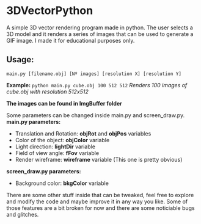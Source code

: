 # 3DVectorPython
A simple 3D vector rendering program made in python.
The user selects a 3D model and it renders a series of images that can be used to generate a GIF image. I made it for educational purposes only.

## Usage:
`main.py [filename.obj] [Nº images] [resolution X] [resolution Y]`

**Example:** `python main.py cube.obj 100 512 512`
*Renders 100 images of cube.obj with resolution 512x512*

**The images can be found in ImgBuffer folder**

Some parameters can be changed inside main.py and screen_draw.py.
**main.py parameters:**
- Translation and Rotation: **objRot** and **objPos** variables
- Color of the object: **objColor** variable
- Light direction: **lightDir** variable
- Field of view angle: **fFov** variable
- Render wireframe: **wireframe** variable (This one is pretty obvious)

**screen_draw.py parameters:**
- Background color: **bkgColor** variable

There are some other stuff inside that can be tweaked, feel free to explore and modify the code and maybe improve it in any way you like.
Some of those features are a bit broken for now and there are some noticiable bugs and glitches.


